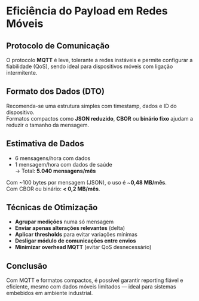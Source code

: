 # Eficiência do Payload em Redes Móveis

## Protocolo de Comunicação

O protocolo **MQTT** é leve, tolerante a redes instáveis e permite configurar a fiabilidade (QoS), sendo ideal para dispositivos móveis com ligação intermitente.

## Formato dos Dados (DTO)

Recomenda-se uma estrutura simples com timestamp, dados  e ID do dispositivo.  
Formatos compactos como **JSON reduzido**, **CBOR** ou **binário fixo** ajudam a reduzir o tamanho da mensagem.

## Estimativa de Dados

- 6 mensagens/hora com dados  
- 1 mensagem/hora com dados de saúde  
→ Total: **5.040 mensagens/mês**

Com ~100 bytes por mensagem (JSON), o uso é ~**0,48 MB/mês**.  
Com CBOR ou binário: **< 0,2 MB/mês**.

## Técnicas de Otimização

- **Agrupar medições** numa só mensagem
- **Enviar apenas alterações relevantes** (delta)
- **Aplicar thresholds** para evitar variações mínimas
- **Desligar módulo de comunicações entre envios**
- **Minimizar overhead MQTT** (evitar QoS desnecessário)

## Conclusão

Com MQTT e formatos compactos, é possível garantir reporting fiável e eficiente, mesmo com dados móveis limitados — ideal para sistemas embebidos em ambiente industrial.